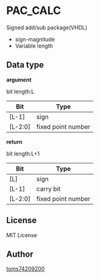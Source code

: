 # PAC_CALC

Signed add/sub package(VHDL)

- sign-magnitude
- Variable length

## Data type

**argument**

bit length:L

| Bit     | Type               |
| ------- | ------------------ |
| [L-1]   | sign               |
| [L-2:0] | fixed point number |

**return**

bit length:L+1

| Bit     | Type               |
| ------- | ------------------ |
| [L]     | sign               |
| [L-1]   | carry bit          |
| [L-2:0] | fixed point number |

## License

MIT License

## Author

[toms74209200](<https://github.com/toms74209200>)